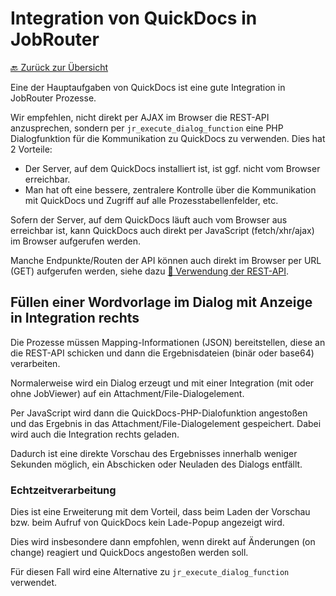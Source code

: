 # Integration von QuickDocs in JobRouter

[🔙 Zurück zur Übersicht](_toc.md)

Eine der Hauptaufgaben von QuickDocs ist eine gute Integration in JobRouter Prozesse.

Wir empfehlen, nicht direkt per AJAX im Browser die REST-API anzusprechen, sondern per `jr_execute_dialog_function` eine PHP Dialogfunktion für die Kommunikation zu QuickDocs zu verwenden. Dies hat 2 Vorteile:

-   Der Server, auf dem QuickDocs installiert ist, ist ggf. nicht vom Browser erreichbar.
-   Man hat oft eine bessere, zentralere Kontrolle über die Kommunikation mit QuickDocs und Zugriff auf alle Prozesstabellenfelder, etc.

Sofern der Server, auf dem QuickDocs läuft auch vom Browser aus erreichbar ist, kann QuickDocs auch direkt per JavaScript (fetch/xhr/ajax) im Browser aufgerufen werden.

Manche Endpunkte/Routen der API können auch direkt im Browser per URL (GET) aufgerufen werden, siehe dazu [📄 Verwendung der REST-API](api.md).

<!-- TODO: Dokumentation
Die Implementierung kann im Referenzprozess im Dialog //TODO// eingesehen werden.
 -->

## Füllen einer Wordvorlage im Dialog mit Anzeige in Integration rechts

Die Prozesse müssen Mapping-Informationen (JSON) bereitstellen, diese an die REST-API schicken und dann die Ergebnisdateien (binär oder base64) verarbeiten.

Normalerweise wird ein Dialog erzeugt und mit einer Integration (mit oder ohne JobViewer) auf ein Attachment/File-Dialogelement.

Per JavaScript wird dann die QuickDocs-PHP-Dialofunktion angestoßen und das Ergebnis in das Attachment/File-Dialogelement gespeichert. Dabei wird auch die Integration rechts geladen.

Dadurch ist eine direkte Vorschau des Ergebnisses innerhalb weniger Sekunden möglich, ein Abschicken oder Neuladen des Dialogs entfällt.

<!-- TODO: Dokumentation
Die Implementierung kann im Referenzprozess im Dialog //TODO// eingesehen werden.
 -->

### Echtzeitverarbeitung

Dies ist eine Erweiterung mit dem Vorteil, dass beim Laden der Vorschau bzw. beim Aufruf von QuickDocs kein Lade-Popup angezeigt wird.

Dies wird insbesondere dann empfohlen, wenn direkt auf Änderungen (on change) reagiert und QuickDocs angestoßen werden soll.

Für diesen Fall wird eine Alternative zu `jr_execute_dialog_function` verwendet.

<!-- TODO: Dokumentation
Die Implementierung kann im Referenzprozess im Dialog //TODO// eingesehen werden.
 -->
